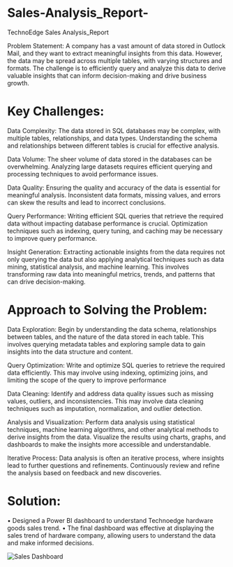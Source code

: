 # Sales-Analysis_Report-
TechnoEdge Sales Analysis_Report 


Problem Statement:
A company has a vast amount of data stored in Outlock Mail, and they want to extract meaningful insights from this data. However, the data may be spread across multiple tables, with varying structures and formats. The challenge is to efficiently query and analyze this data to derive valuable insights that can inform decision-making and drive business growth.


# Key Challenges:

Data Complexity: The data stored in SQL databases may be complex, with multiple tables, relationships, and data types. Understanding the schema and relationships between different tables is crucial for effective analysis.

Data Volume: The sheer volume of data stored in the databases can be overwhelming. Analyzing large datasets requires efficient querying and processing techniques to avoid performance issues.

Data Quality: Ensuring the quality and accuracy of the data is essential for meaningful analysis. Inconsistent data formats, missing values, and errors can skew the results and lead to incorrect conclusions.

Query Performance: Writing efficient SQL queries that retrieve the required data without impacting database performance is crucial. Optimization techniques such as indexing, query tuning, and caching may be necessary to improve query performance.

Insight Generation: Extracting actionable insights from the data requires not only querying the data but also applying analytical techniques such as data mining, statistical analysis, and machine learning. This involves transforming raw data into meaningful metrics, trends, and patterns that can drive decision-making.

# Approach to Solving the Problem:

Data Exploration: Begin by understanding the data schema, relationships between tables, and the nature of the data stored in each table. This involves querying metadata tables and exploring sample data to gain insights into the data structure and content.

Query Optimization: Write and optimize SQL queries to retrieve the required data efficiently. This may involve using indexing, optimizing joins, and limiting the scope of the query to improve performance 

Data Cleaning: Identify and address data quality issues such as missing values, outliers, and inconsistencies. This may involve data cleaning techniques such as imputation, normalization, and outlier detection.

Analysis and Visualization: Perform data analysis using statistical techniques, machine learning algorithms, and other analytical methods to derive insights from the data. Visualize the results using charts, graphs, and dashboards to make the insights more accessible and understandable.

Iterative Process: Data analysis is often an iterative process, where insights lead to further questions and refinements. Continuously review and refine the analysis based on feedback and new discoveries.


# Solution:

• Designed a Power BI dashboard to understand Technoedge hardware goods sales trend.
• The final dashboard was effective at displaying the sales trend of hardware company, allowing users to understand
the data and make informed decisions.


 ![Sales Dashboard](https://github.com/Narendra1402/Sales-Analysis_Report-/assets/122566558/c3e8bfde-3185-449c-bdf5-1d8fb18a692b)

